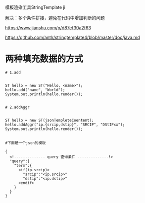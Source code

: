 模板渲染工具StringTemplate
ji


解决：多个条件拼接，避免在代码中增加判断的问题

https://www.jianshu.com/p/d87ef30a2f63


https://github.com/antlr/stringtemplate4/blob/master/doc/java.md



# 两种填充数据的方式

```
# 1.add


ST hello = new ST("Hello, <name>");
hello.add("name", "World");
System.out.println(hello.render());


# 2.addAggr


ST hello = new ST(jsonTempleteCoentent);
hello.addAggr("ip.{srcip,dstip}", "SRCIP", "DStIPxx");
System.out.println(hello.render());


#下面是一个json的模板

{
  <!-------------- query 查询条件 --------------!>
  "query":{
    "term":{
      <if(ip.srcip)>
        "srcip":"<ip.srcip>"
        "dstip":"<ip.dstip>"
      <endif>
    }
  }
}


```